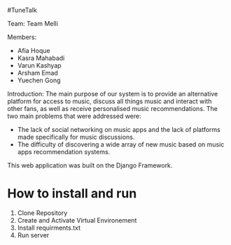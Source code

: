 #TuneTalk

Team: Team Melli

Members:
- Afia Hoque
- Kasra Mahabadi
- Varun Kashyap
- Arsham Emad
- Yuechen Gong

Introduction:
The main purpose of our system is to provide an alternative platform for access to music, discuss all things music and interact with other fans, as well as receive personalised music recommendations. The two main problems that were addressed were:
- The lack of social networking on music apps and the lack of platforms made specifically for music discussions.
- The difficulty of discovering a wide array of new music based on music apps recommendation systems.


This web application was built on the Django Framework.

# How to install and run
1. Clone Repository
2. Create and Activate Virtual Environement
3. Install requirments.txt
4. Run server
